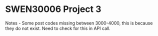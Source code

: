 # SWEN30006 Project 3



Notes - 
Some post codes missing between 3000-4000, this is because they do not exist. Need to check for this in API call.